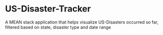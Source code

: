 # US-Disaster-Tracker

A MEAN stack application that helps visualize US-Disasters occurred so far, filtered based on state, disaster type and date range
